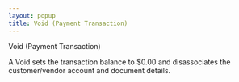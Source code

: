 ```yaml
---
layout: popup
title: Void (Payment Transaction)
---
```



Void (Payment Transaction)


A Void sets the transaction balance to  $0.00 and disassociates the customer/vendor account and document details.

